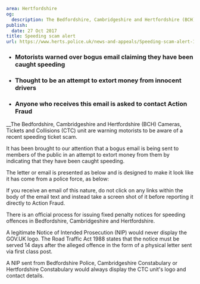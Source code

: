 ```yaml
area: Hertfordshire
og:
  description: The Bedfordshire, Cambridgeshire and Hertfordshire (BCH) Cameras, Tickets and Collisions (CTC) unit are warning motorists to be aware of a recent speeding ticket scam.
publish:
  date: 27 Oct 2017
title: Speeding scam alert
url: https://www.herts.police.uk/news-and-appeals/Speeding-scam-alert-1076
```

* ### Motorists warned over bogus email claiming they have been caught speeding

 * ### Thought to be an attempt to extort money from innocent drivers

 * ### Anyone who receives this email is asked to contact Action Fraud

__The Bedfordshire, Cambridgeshire and Hertfordshire (BCH) Cameras, Tickets and Collisions (CTC) unit are warning motorists to be aware of a recent speeding ticket scam.

It has been brought to our attention that a bogus email is being sent to members of the public in an attempt to extort money from them by indicating that they have been caught speeding.

The letter or email is presented as below and is designed to make it look like it has come from a police force, as below:

If you receive an email of this nature, do not click on any links within the body of the email text and instead take a screen shot of it before reporting it directly to Action Fraud.

There is an official process for issuing fixed penalty notices for speeding offences in Bedfordshire, Cambridgeshire and Hertfordshire.

A legitimate Notice of Intended Prosecution (NIP) would never display the GOV.UK logo. The Road Traffic Act 1988 states that the notice must be served 14 days after the alleged offence in the form of a physical letter sent via first class post.

A NIP sent from Bedfordshire Police, Cambridgeshire Constabulary or Hertfordshire Constabulary would always display the CTC unit's logo and contact details.
